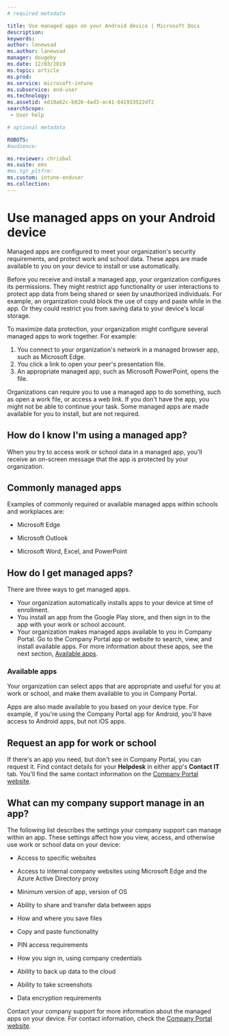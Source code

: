 ```yaml
---
# required metadata

title: Use managed apps on your Android device | Microsoft Docs
description:
keywords:
author: lenewsad
ms.author: lanewsad
manager: dougeby
ms.date: 12/03/2019
ms.topic: article
ms.prod:
ms.service: microsoft-intune
ms.subservice: end-user
ms.technology:
ms.assetid: ed10a62c-b026-4ad3-ac41-641933522df2
searchScope:
 - User help

# optional metadata

ROBOTS:  
#audience:

ms.reviewer: chrisbal
ms.suite: ems
#ms.tgt_pltfrm:
ms.custom: intune-enduser
ms.collection: 
---
```



# Use managed apps on your Android device
Managed apps are configured to meet your organization's security requirements, and protect work and school data. These apps are made available to you on your device to install or use automatically. 

Before you receive and install a managed app, your organization configures its permissions. They might restrict app functionality or user interactions to protect app data from being shared or seen by unauthorized individuals. For example, an organization could block the use of copy and paste while in the app. Or they could restrict you from saving data to your device's local storage.

To maximize data protection, your organization might configure several managed apps to work together. For example:
1. You connect to your organization's network in a managed browser app, such as Microsoft Edge.
2. You click a link to open your peer's presentation file.
3. An appropriate managed app, such as Microsoft PowerPoint, opens the file.

Organizations can require you to use a managed app to do something, such as open a work file, or access a web link. If you don't have the app, you might not be able to continue your task. Some managed apps are made available for you to install, but are not required.

## How do I know I'm using a managed app?
When you try to access work or school data in a managed app, you'll receive an on-screen message that the app is protected by your organization. 

## Commonly managed apps  
Examples of commonly required or available managed apps within schools and workplaces are:

- Microsoft Edge

- Microsoft Outlook

- Microsoft Word, Excel, and PowerPoint

## How do I get managed apps?
There are three ways to get managed apps.  
* Your organization automatically installs apps to your device at time of enrollment.  
* You install an app from the Google Play store, and then sign in to the app with your work or school account.    
* Your organization makes managed apps available to you in Company Portal. Go to the Company Portal app or website to search, view, and install available apps. For more information about these apps, see the next section, [Available apps](#available-apps).  

### Available apps   
 Your organization can select apps that are appropriate and useful for you at work or school, and make them available to you in Company Portal.  

 Apps are also made available to you based on your device type. For example, if you're using the Company Portal app for Android, you'll have access to Android apps, but not iOS apps.   

## Request an app for work or school   
 If there's an app you need, but don't see in Company Portal, you can request it. Find contact details for your **Helpdesk** in either app's **Contact IT** tab. You'll find the same contact information on the [Company Portal website](https://go.microsoft.com/fwlink/?linkid=2010980).   

## What can my company support manage in an app?  
The following list describes the settings your company support can manage within an app. These settings affect how you view, access, and otherwise use work or school data on your device:

* Access to specific websites  

* Access to internal company websites using Microsoft Edge and the Azure Active Directory proxy  

* Minimum version of app, version of OS

* Ability to share and transfer data between apps  

* How and where you save files  

* Copy and paste functionality  

* PIN access requirements  

* How you sign in, using company credentials  

* Ability to back up data to the cloud  

* Ability to take screenshots  

* Data encryption requirements  

Contact your company support for more information about the managed apps on your device. For contact information, check the [Company Portal website](https://go.microsoft.com/fwlink/?linkid=2010980).
